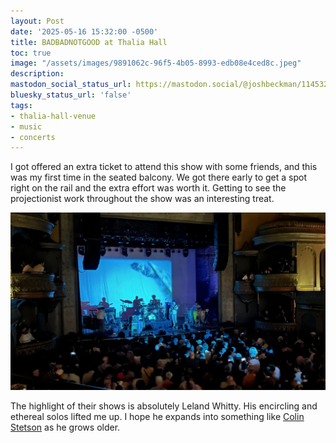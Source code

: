 ```yaml
---
layout: Post
date: '2025-05-16 15:32:00 -0500'
title: BADBADNOTGOOD at Thalia Hall
toc: true
image: "/assets/images/9891062c-96f5-4b05-8993-edb08e4ced8c.jpeg"
description:
mastodon_social_status_url: https://mastodon.social/@joshbeckman/114532885457280567
bluesky_status_url: 'false'
tags:
- thalia-hall-venue
- music
- concerts
---
```



I got offered an extra ticket to attend this show with some friends, and this was my first time in the seated balcony. We got there early to get a spot right on the rail and the extra effort was worth it. Getting to see the projectionist work throughout the show was an interesting treat.

![BADBADNOTGOOD](/assets/images/9891062c-96f5-4b05-8993-edb08e4ced8c.jpeg)

The highlight of their shows is absolutely Leland Whitty. His encircling and ethereal solos lifted me up. I hope he expands into something like [Colin Stetson](https://www.joshbeckman.org/blog/attending/colin-stetson-at-bohemian-national-cemetery) as he grows older.

